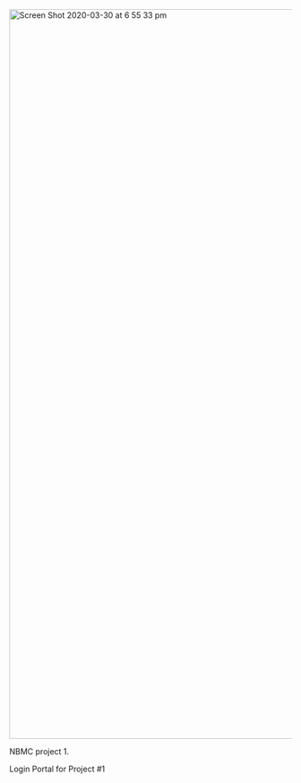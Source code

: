 <img width="1300" alt="Screen Shot 2020-03-30 at 6 55 33 pm" src="https://user-images.githubusercontent.com/59923059/77891133-0dd78b00-72b8-11ea-889a-247748f03e47.png">

NBMC project 1.

Login Portal for Project #1

